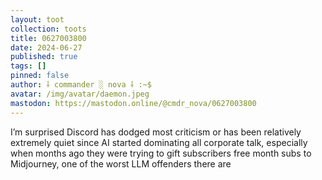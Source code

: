 ```yaml
---
layout: toot
collection: toots
title: 0627003800
date: 2024-06-27
published: true
tags: []
pinned: false
author: ⸸ commander ░ nova ⸸ :~$
avatar: /img/avatar/daemon.jpeg
mastodon: https://mastodon.online/@cmdr_nova/0627003800
---
```


I’m surprised Discord has dodged most criticism or has been relatively extremely quiet since AI started dominating all corporate talk, especially when months ago they were trying to gift subscribers free month subs to Midjourney, one of the worst LLM offenders there are

